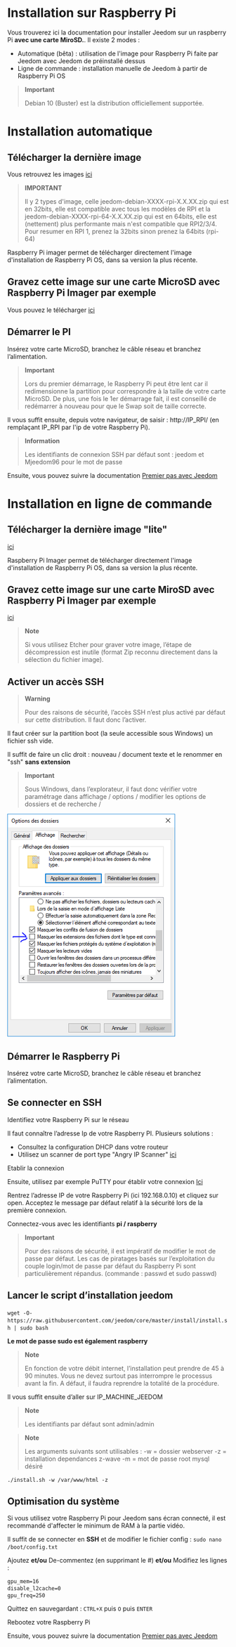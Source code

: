 # Installation sur Raspberry Pi

Vous trouverez ici la documentation pour installer Jeedom sur un raspberry Pi **avec une carte MiroSD.**. Il existe 2 modes :

- Automatique (bêta) : utilisation de l'image pour Raspberry Pi faite par Jeedom avec Jeedom de préinstallé dessus
- Ligne de commande : installation manuelle de Jeedom à partir de Raspberry Pi OS

> **Important**
>
> Debian 10 (Buster) est la distribution officiellement supportée.

# Installation automatique

## Télécharger la dernière image

Vous retrouvez les images [ici](https://images.jeedom.com/rpi/)

> **IMPORTANT**
>
>Il y 2 types d'image, celle jeedom-debian-XXXX-rpi-X.X.XX.zip qui est en 32bits, elle est compatible avec tous les modèles de RPI et la jeedom-debian-XXXX-rpi-64-X.X.XX.zip qui est en 64bits, elle est (nettement) plus performante mais n'est compatible que RPI2/3/4. Pour resumer en RPI 1, prenez la 32bits sinon prenez la 64bits (rpi-64)

Raspberry Pi imager permet de télécharger directement l'image d'installation de Raspberry Pi OS, dans sa version la plus récente.

## Gravez cette image sur une carte MicroSD avec Raspberry Pi Imager par exemple

Vous pouvez le télécharger [ici](https://www.raspberrypi.org/downloads/)

## Démarrer le PI

Insérez votre carte MicroSD, branchez le câble réseau et branchez l’alimentation.

> **Important**
>
> Lors du premier démarrage, le Raspberry Pi peut être lent car il redimensionne la partition pour correspondre à la taille de votre carte MicroSD. De plus, une fois le 1er démarrage fait, il est conseillé de redémarrer à nouveau pour que le Swap soit de taille correcte.

Il vous suffit ensuite, depuis votre navigateur, de saisir : http://IP_RPI/ (en remplaçant IP_RPI par l'ip de votre Raspberry Pi).

> **Information**
>
> Les identifiants de connexion SSH par défaut sont : jeedom et Mjeedom96 pour le mot de passe 

Ensuite, vous pouvez suivre la documentation [Premier pas avec Jeedom](https://doc.jeedom.com/fr_FR/premiers-pas/index)

# Installation en ligne de commande

## Télécharger la dernière image "lite"

[ici](https://downloads.raspberrypi.org/raspbian_lite_latest)

Raspberry Pi Imager permet de télécharger directement l'image d'installation de Raspberry Pi OS, dans sa version la plus récente.

## Gravez cette image sur une carte MiroSD avec Raspberry Pi Imager par exemple

[ici](https://www.raspberrypi.org/downloads/)

> **Note**
>
> Si vous utilisez Etcher pour graver votre image, l’étape de décompression est inutile (format Zip reconnu directement dans la sélection du fichier image).

## Activer un accès SSH

> **Warning**
>
> Pour des raisons de sécurité, l’accès SSH n’est plus activé par défaut sur cette distribution. Il faut donc l’activer.

Il faut créer sur la partition boot (la seule accessible sous Windows) un fichier ssh vide.

Il suffit de faire un clic droit : nouveau / document texte et le renommer en "ssh" **sans extension**

> **Important**
>
> Sous Windows, dans l’explorateur, il faut donc vérifier votre paramétrage dans affichage / options / modifier les options de dossiers et de recherche /

![ExtensionFichier](images/ExtensionFichier.PNG)

## Démarrer le Raspberry Pi

Insérez votre carte MicroSD, branchez le câble réseau et branchez l’alimentation.

## Se connecter en SSH

Identifiez votre Raspberry Pi sur le réseau

Il faut connaître l’adresse Ip de votre Raspberry PI. Plusieurs solutions :

-   Consultez la configuration DHCP dans votre routeur
-   Utilisez un scanner de port type "Angry IP Scanner" [ici](http://angryip.org/download/#windows)

Etablir la connexion

Ensuite, utilisez par exemple PuTTY pour établir votre connexion [Ici](http://www.putty.org/)

Rentrez l’adresse IP de votre Raspberry Pi (ici 192.168.0.10) et cliquez sur open. Acceptez le message par défaut relatif à la sécurité lors de la première connexion.

Connectez-vous avec les identifiants **pi / raspberry**

> **Important**
>
> Pour des raisons de sécurité, il est impératif de modifier le mot de passe par défaut. Les cas de piratages basés sur l’exploitation du couple login/mot de passe par défaut du Raspberry Pi sont particulièrement répandus. (commande : passwd et sudo passwd)

## Lancer le script d’installation jeedom

``wget -O- https://raw.githubusercontent.com/jeedom/core/master/install/install.sh | sudo bash``

**Le mot de passe sudo est également raspberry**

> **Note**
>
> En fonction de votre débit internet, l’installation peut prendre de 45 à 90 minutes. Vous ne devez surtout pas interrompre le processus avant la fin. A défaut, il faudra reprendre la totalité de la procédure.

Il vous suffit ensuite d’aller sur IP\_MACHINE\_JEEDOM

> **Note**
>
> Les identifiants par défaut sont admin/admin

> **Note**
>
> Les arguments suivants sont utilisables : -w = dossier webserver -z = installation dependances z-wave -m = mot de passe root mysql désiré

````
./install.sh -w /var/www/html -z
````

## Optimisation du système

Si vous utilisez votre Raspberry Pi pour Jeedom sans écran connecté, il est recommandé d'affecter le minimum de RAM à la partie vidéo.

Il suffit de se connecter en **SSH** et de modifier le fichier config : ``sudo nano /boot/config.txt``

Ajoutez **et/ou** De-commentez (en supprimant le #) **et/ou** Modifiez les lignes :

````
gpu_mem=16
disable_l2cache=0
gpu_freq=250
````

Quittez en sauvegardant : ``CTRL+X`` puis ``O`` puis ``ENTER``

Rebootez votre Raspberry Pi

Ensuite, vous pouvez suivre la documentation [Premier pas avec Jeedom](https://doc.jeedom.com/fr_FR/premiers-pas/index)
